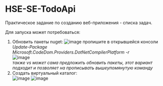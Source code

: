 # HSE-SE-TodoApi

Практическое задание по созданию веб-приложения - списка задач.

Для запуска может потребоваться:  
1) Обновить пакеты nuget:
   ![image](https://github.com/miamib34ch/HSE-SE-TodoApi/assets/77894393/e18f363d-45f2-4dd6-93bc-6eb144acb0b9)
   пропишите в открывшейся консоли *Update-Package Microsoft.CodeDom.Providers.DotNetCompilerPlatform -r*  
   ![image](https://github.com/miamib34ch/HSE-SE-TodoApi/assets/77894393/762a68c7-ad2a-4afe-b4cf-38c0a382a6b8)  
   *также vs может сама предложить обновить пакеты, этот вариант подходит и позволяет на прописывать вышеупомянутую команду*  
2) Создать виртуальный каталог:  
   ![image](https://github.com/miamib34ch/HSE-SE-TodoApi/assets/77894393/dd4acec4-2b6a-49d4-b9ae-05fcc87ba7ff)
   ![image](https://github.com/miamib34ch/HSE-SE-TodoApi/assets/77894393/30759b8b-6ea1-449d-97a0-b949ce06b6d7)
